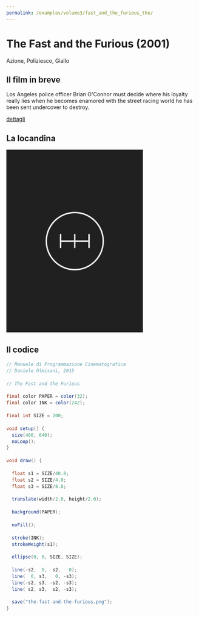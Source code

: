 ```yaml
---
permalink: /examples/volume3/fast_and_the_furious_the/
---
```

# The Fast and the Furious (2001)

Azione, Poliziesco, Giallo

## Il film in breve
Los Angeles police officer Brian O'Connor must decide where his loyalty really lies when he becomes enamored with the street racing world he has been sent undercover to destroy.

[dettagli](https://www.imdb.com/title/tt0232500/)

## La locandina
<img src="the-fast-and-the-furious.png"  width="360px" title="The Fast and the Furious">


## Il codice
```java
// Manuale di Programmazione Cinematografica
// Daniele Olmisani, 2015

// The Fast and the Furious

final color PAPER = color(32);
final color INK = color(242);

final int SIZE = 200;

void setup() {
  size(480, 640);
  noLoop();
}

void draw() {
  
  float s1 = SIZE/40.0;
  float s2 = SIZE/4.0;
  float s3 = SIZE/8.8;
  
  translate(width/2.0, height/2.0);
  
  background(PAPER);
  
  noFill();
  
  stroke(INK);
  strokeWeight(s1);
  
  ellipse(0, 0, SIZE, SIZE);
  
  line(-s2,  0,  s2,   0);
  line(  0, s3,   0, -s3);
  line(-s2, s3, -s2, -s3);
  line( s2, s3,  s2, -s3);
  
  save("the-fast-and-the-furious.png");
}
```
